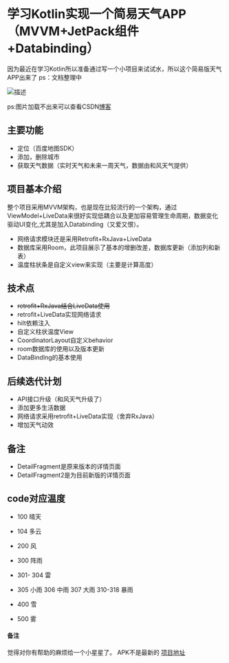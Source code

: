 # 学习Kotlin实现一个简易天气APP（MVVM+JetPack组件+Databinding）
因为最近在学习Kotlin所以准备通过写一个小项目来试试水，所以这个简易版天气APP出来了
ps：文档整理中

![描述](https://img-blog.csdnimg.cn/20200710182520403.gif#pic_center)

ps:图片加载不出来可以查看CSDN[博客](https://blog.csdn.net/qq272708698/article/details/103698652)


## 主要功能
* 定位（百度地图SDK）
* 添加，删除城市
* 获取天气数据（实时天气和未来一周天气，数据由和风天气提供）

## 项目基本介绍
整个项目采用MVVM架构，也是现在比较流行的一个架构，通过ViewModel+LiveData来很好实现低耦合以及更加容易管理生命周期，数据变化驱动UI变化,尤其是加入Databinding（又爱又恨）。
* 网络请求模块还是采用Retrofit+RxJava+LiveData
* 数据库采用Room，此项目展示了基本的增删改差，数据库更新（添加列和新表）
* 温度柱状条是自定义view来实现（主要是计算高度）


## 技术点
* ~~retrofit+RxJava结合LiveData使用~~
* retrofit+LiveData实现网络请求
* hilt依赖注入
* 自定义柱状温度View
* CoordinatorLayout自定义behavior
* room数据库的使用以及版本更新
* DataBindIng的基本使用



## 后续迭代计划
* API接口升级（和风天气升级了）
* 添加更多生活数据
* 网络请求采用retrofit+LiveData实现（舍弃RxJava）
* 增加天气动效



## 备注
* DetailFragment是原来版本的详情页面
* DetailFragment2是为目前新版的详情页面

## code对应温度
 * 100  晴天
 * 104 多云

 * 200 风
 * 300  阵雨
 *  301- 304 雷
 * 305 小雨 306 中雨 307 大雨 310-318 暴雨
 * 400 雪
 * 500 雾





#### 备注
觉得对你有帮助的麻烦给一个小星星了。
APK不是最新的
[项目地址](https://github.com/Smile52/SmileWeather)
